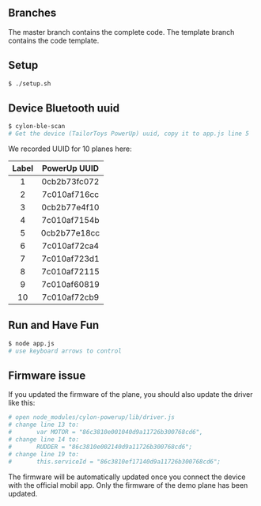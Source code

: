 
## Branches
The master branch contains the complete code.
The template branch contains the code template.

## Setup
```bash
$ ./setup.sh
```

## Device Bluetooth uuid
```bash
$ cylon-ble-scan
# Get the device (TailorToys PowerUp) uuid, copy it to app.js line 5
```
We recorded UUID for 10 planes here:

| Label | PowerUp UUID |
|:-----:|:------------:|
|   1   | 0cb2b73fc072 |
|   2   | 7c010af716cc |
|   3   | 0cb2b77e4f10 |
|   4   | 7c010af7154b |
|   5   | 0cb2b77e18cc |
|   6   | 7c010af72ca4 |
|   7   | 7c010af723d1 |
|   8   | 7c010af72115 |
|   9   | 7c010af60819 |
|   10  | 7c010af72cb9 |

## Run and Have Fun
```bash
$ node app.js
# use keyboard arrows to control
```

## Firmware issue
If you updated the firmware of the plane, you should also update the driver like this:
```bash
# open node_modules/cylon-powerup/lib/driver.js
# change line 13 to:
# 		var MOTOR = "86c3810e001040d9a11726b300768cd6",
# change line 14 to:
#		RUDDER = "86c3810e002140d9a11726b300768cd6";
# change line 19 to:
#		this.serviceId = "86c3810ef17140d9a11726b300768cd6";
```
The firmware will be automatically updated once you connect the device with the official mobil app. Only the firmware of the demo plane has been updated.

